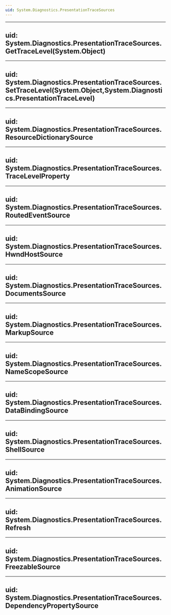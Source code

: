 ```yaml
---
uid: System.Diagnostics.PresentationTraceSources
---
```


---
uid: System.Diagnostics.PresentationTraceSources.GetTraceLevel(System.Object)
---

---
uid: System.Diagnostics.PresentationTraceSources.SetTraceLevel(System.Object,System.Diagnostics.PresentationTraceLevel)
---

---
uid: System.Diagnostics.PresentationTraceSources.ResourceDictionarySource
---

---
uid: System.Diagnostics.PresentationTraceSources.TraceLevelProperty
---

---
uid: System.Diagnostics.PresentationTraceSources.RoutedEventSource
---

---
uid: System.Diagnostics.PresentationTraceSources.HwndHostSource
---

---
uid: System.Diagnostics.PresentationTraceSources.DocumentsSource
---

---
uid: System.Diagnostics.PresentationTraceSources.MarkupSource
---

---
uid: System.Diagnostics.PresentationTraceSources.NameScopeSource
---

---
uid: System.Diagnostics.PresentationTraceSources.DataBindingSource
---

---
uid: System.Diagnostics.PresentationTraceSources.ShellSource
---

---
uid: System.Diagnostics.PresentationTraceSources.AnimationSource
---

---
uid: System.Diagnostics.PresentationTraceSources.Refresh
---

---
uid: System.Diagnostics.PresentationTraceSources.FreezableSource
---

---
uid: System.Diagnostics.PresentationTraceSources.DependencyPropertySource
---
